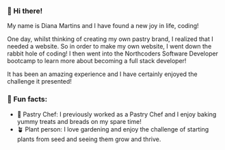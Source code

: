### 💾 Hi there!


My name is Diana Martins and I have found a new joy in life, coding!

  One day, whilst thinking of creating my own pastry brand, I realized that I needed a website. So in order to make my own website, I went down the rabbit hole of coding! I then went into the Northcoders Software Developer bootcamp to learn more about becoming a full stack developer!


  It has been an amazing experience and I have certainly enjoyed the challenge it presented!


### 🧵 Fun facts:

  - 🍰 Pastry Chef: I previously worked as a Pastry Chef and I enjoy baking yummy treats and breads on my spare time!
  - 🪴 Plant person: I love gardening and enjoy the challenge of starting plants from seed and seeing them grow and thrive.


<!--
**DianaMMartins/DianaMMartins** is a ✨ _special_ ✨ repository because its `README.md` (this file) appears on your GitHub profile.
Here are some ideas to get you started:

- 🔭 I’m currently working on ...
- 🌱 I’m currently learning ... programming
- 👯 I’m looking to collaborate on ...
- 🤔 I’m looking for help with ...
- 💬 Ask me about ...
- 📫 How to reach me: ...
- 😄 Pronouns: ...

-->
